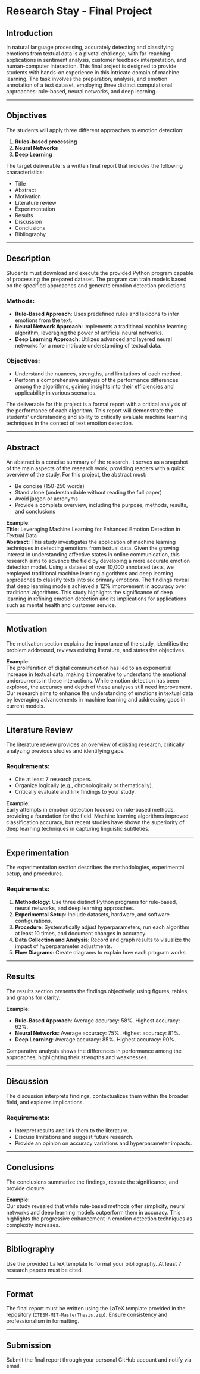 # Research Stay - Final Project

## Introduction

In natural language processing, accurately detecting and classifying emotions from textual data is a pivotal challenge, with far-reaching applications in sentiment analysis, customer feedback interpretation, and human-computer interaction. This final project is designed to provide students with hands-on experience in this intricate domain of machine learning. The task involves the preparation, analysis, and emotion annotation of a text dataset, employing three distinct computational approaches: rule-based, neural networks, and deep learning.

---

## Objectives

The students will apply three different approaches to emotion detection:
1. **Rules-based processing**  
2. **Neural Networks**  
3. **Deep Learning**  

The target deliverable is a written final report that includes the following characteristics:
- Title  
- Abstract  
- Motivation  
- Literature review  
- Experimentation  
- Results  
- Discussion  
- Conclusions  
- Bibliography  

---

## Description

Students must download and execute the provided Python program capable of processing the prepared dataset. The program can train models based on the specified approaches and generate emotion detection predictions.

### Methods:
- **Rule-Based Approach**: Uses predefined rules and lexicons to infer emotions from the text.  
- **Neural Network Approach**: Implements a traditional machine learning algorithm, leveraging the power of artificial neural networks.  
- **Deep Learning Approach**: Utilizes advanced and layered neural networks for a more intricate understanding of textual data.  

### Objectives:
- Understand the nuances, strengths, and limitations of each method.  
- Perform a comprehensive analysis of the performance differences among the algorithms, gaining insights into their efficiencies and applicability in various scenarios.

The deliverable for this project is a formal report with a critical analysis of the performance of each algorithm. This report will demonstrate the students' understanding and ability to critically evaluate machine learning techniques in the context of text emotion detection.

---

## Abstract

An abstract is a concise summary of the research. It serves as a snapshot of the main aspects of the research work, providing readers with a quick overview of the study. For this project, the abstract must:
- Be concise (150-250 words)  
- Stand alone (understandable without reading the full paper)  
- Avoid jargon or acronyms  
- Provide a complete overview, including the purpose, methods, results, and conclusions  

**Example**:  
**Title**: Leveraging Machine Learning for Enhanced Emotion Detection in Textual Data  
**Abstract**: This study investigates the application of machine learning techniques in detecting emotions from textual data. Given the growing interest in understanding affective states in online communication, this research aims to advance the field by developing a more accurate emotion detection model. Using a dataset of over 10,000 annotated texts, we employed traditional machine learning algorithms and deep learning approaches to classify texts into six primary emotions. The findings reveal that deep learning models achieved a 12% improvement in accuracy over traditional algorithms. This study highlights the significance of deep learning in refining emotion detection and its implications for applications such as mental health and customer service.

---

## Motivation

The motivation section explains the importance of the study, identifies the problem addressed, reviews existing literature, and states the objectives.

**Example**:  
The proliferation of digital communication has led to an exponential increase in textual data, making it imperative to understand the emotional undercurrents in these interactions. While emotion detection has been explored, the accuracy and depth of these analyses still need improvement. Our research aims to enhance the understanding of emotions in textual data by leveraging advancements in machine learning and addressing gaps in current models.

---

## Literature Review

The literature review provides an overview of existing research, critically analyzing previous studies and identifying gaps.

### Requirements:
- Cite at least 7 research papers.  
- Organize logically (e.g., chronologically or thematically).  
- Critically evaluate and link findings to your study.  

**Example**:  
Early attempts in emotion detection focused on rule-based methods, providing a foundation for the field. Machine learning algorithms improved classification accuracy, but recent studies have shown the superiority of deep learning techniques in capturing linguistic subtleties.

---

## Experimentation

The experimentation section describes the methodologies, experimental setup, and procedures.

### Requirements:
1. **Methodology**: Use three distinct Python programs for rule-based, neural networks, and deep learning approaches.  
2. **Experimental Setup**: Include datasets, hardware, and software configurations.  
3. **Procedure**: Systematically adjust hyperparameters, run each algorithm at least 10 times, and document changes in accuracy.  
4. **Data Collection and Analysis**: Record and graph results to visualize the impact of hyperparameter adjustments.  
5. **Flow Diagrams**: Create diagrams to explain how each program works.

---

## Results

The results section presents the findings objectively, using figures, tables, and graphs for clarity.

**Example**:  
- **Rule-Based Approach**: Average accuracy: 58%. Highest accuracy: 62%.  
- **Neural Networks**: Average accuracy: 75%. Highest accuracy: 81%.  
- **Deep Learning**: Average accuracy: 85%. Highest accuracy: 90%.  

Comparative analysis shows the differences in performance among the approaches, highlighting their strengths and weaknesses.

---

## Discussion

The discussion interprets findings, contextualizes them within the broader field, and explores implications.

### Requirements:
- Interpret results and link them to the literature.  
- Discuss limitations and suggest future research.  
- Provide an opinion on accuracy variations and hyperparameter impacts.  

---

## Conclusions

The conclusions summarize the findings, restate the significance, and provide closure.

**Example**:  
Our study revealed that while rule-based methods offer simplicity, neural networks and deep learning models outperform them in accuracy. This highlights the progressive enhancement in emotion detection techniques as complexity increases.

---

## Bibliography

Use the provided LaTeX template to format your bibliography. At least 7 research papers must be cited.

---

## Format

The final report must be written using the LaTeX template provided in the repository (`ITESM-MIT-MasterThesis.zip`). Ensure consistency and professionalism in formatting.

---

## Submission

Submit the final report through your personal GitHub account and notify via email.
